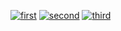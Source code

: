 [![first](https://i.imgur.com/4hajuPr.png)](https://windstudio.gitbook.io/discordwhitelist)
[![second](https://i.imgur.com/cI9A3s3.png)](https://discord.gg/XMGprbGtgR)
[![third](https://i.imgur.com/BDebAPp.png)](https://billing.wyvern.host/aff.php?aff=77)
